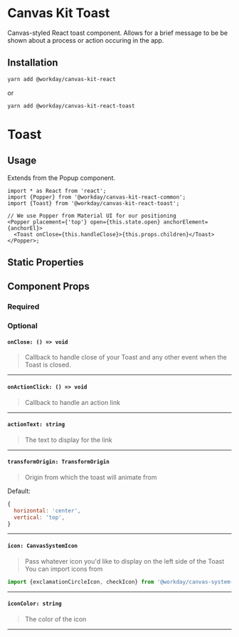# Canvas Kit Toast

Canvas-styled React toast component. Allows for a brief message to be be shown about a process or
action occuring in the app.

## Installation

```sh
yarn add @workday/canvas-kit-react
```

or

```sh
yarn add @workday/canvas-kit-react-toast
```

# Toast

## Usage

Extends from the Popup component.

```tsx
import * as React from 'react';
import {Popper} from '@workday/canvas-kit-react-common';
import {Toast} from '@workday/canvas-kit-react-toast';

// We use Popper from Material UI for our positioning
<Popper placement={'top'} open={this.state.open} anchorElement={anchorEl}>
  <Toast onClose={this.handleClose}>{this.props.children}</Toast>
</Popper>;
```

## Static Properties

## Component Props

### Required

### Optional

#### `onClose: () => void`

> Callback to handle close of your Toast and any other event when the Toast is closed.

---

#### `onActionClick: () => void`

> Callback to handle an action link

---

#### `actionText: string`

> The text to display for the link

---

#### `transformOrigin: TransformOrigin`

> Origin from which the toast will animate from

Default:

```js
{
  horizontal: 'center',
  vertical: 'top',
}
```

---

#### `icon: CanvasSystemIcon`

> Pass whatever icon you'd like to display on the left side of the Toast You can import icons from

```js
import {exclamationCircleIcon, checkIcon} from '@workday/canvas-system-icons-web';
```

---

#### `iconColor: string`

> The color of the icon

---
